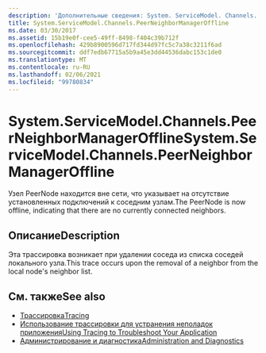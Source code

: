```yaml
---
description: 'Дополнительные сведения: System. ServiceModel. Channels. Пирнеигхборманажероффлине'
title: System.ServiceModel.Channels.PeerNeighborManagerOffline
ms.date: 03/30/2017
ms.assetid: 15b19e0f-cee5-49ff-8498-f404c39b712f
ms.openlocfilehash: 429b8900596d717fd344d97fc5c7a38c3211f6ad
ms.sourcegitcommit: ddf7edb67715a5b9a45e3dd44536dabc153c1de0
ms.translationtype: MT
ms.contentlocale: ru-RU
ms.lasthandoff: 02/06/2021
ms.locfileid: "99780834"
---
```

# <a name="systemservicemodelchannelspeerneighbormanageroffline"></a><span data-ttu-id="a30ae-103">System.ServiceModel.Channels.PeerNeighborManagerOffline</span><span class="sxs-lookup"><span data-stu-id="a30ae-103">System.ServiceModel.Channels.PeerNeighborManagerOffline</span></span>

<span data-ttu-id="a30ae-104">Узел PeerNode находится вне сети, что указывает на отсутствие установленных подключений к соседним узлам.</span><span class="sxs-lookup"><span data-stu-id="a30ae-104">The PeerNode is now offline, indicating that there are no currently connected neighbors.</span></span>  
  
## <a name="description"></a><span data-ttu-id="a30ae-105">Описание</span><span class="sxs-lookup"><span data-stu-id="a30ae-105">Description</span></span>  

 <span data-ttu-id="a30ae-106">Эта трассировка возникает при удалении соседа из списка соседей локального узла.</span><span class="sxs-lookup"><span data-stu-id="a30ae-106">This trace occurs upon the removal of a neighbor from the local node's neighbor list.</span></span>  
  
## <a name="see-also"></a><span data-ttu-id="a30ae-107">См. также</span><span class="sxs-lookup"><span data-stu-id="a30ae-107">See also</span></span>

- [<span data-ttu-id="a30ae-108">Трассировка</span><span class="sxs-lookup"><span data-stu-id="a30ae-108">Tracing</span></span>](index.md)
- [<span data-ttu-id="a30ae-109">Использование трассировки для устранения неполадок приложения</span><span class="sxs-lookup"><span data-stu-id="a30ae-109">Using Tracing to Troubleshoot Your Application</span></span>](using-tracing-to-troubleshoot-your-application.md)
- [<span data-ttu-id="a30ae-110">Администрирование и диагностика</span><span class="sxs-lookup"><span data-stu-id="a30ae-110">Administration and Diagnostics</span></span>](../index.md)
